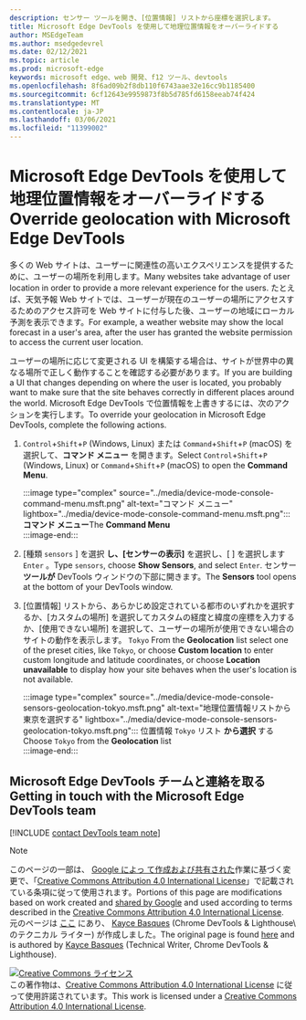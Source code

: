 ```yaml
---
description: センサー ツールを開き、[位置情報] リストから座標を選択します。
title: Microsoft Edge DevTools を使用して地理位置情報をオーバーライドする
author: MSEdgeTeam
ms.author: msedgedevrel
ms.date: 02/12/2021
ms.topic: article
ms.prod: microsoft-edge
keywords: microsoft edge、web 開発、f12 ツール、devtools
ms.openlocfilehash: 8f6ad09b2f8db110f6743aae32e16cc9b1185400
ms.sourcegitcommit: 6cf12643e9959873f8b5d785fd6158eeab74f424
ms.translationtype: MT
ms.contentlocale: ja-JP
ms.lasthandoff: 03/06/2021
ms.locfileid: "11399002"
---
```

<!-- Copyright Kayce Basques 

   Licensed under the Apache License, Version 2.0 (the "License");
   you may not use this file except in compliance with the License.
   You may obtain a copy of the License at

       https://www.apache.org/licenses/LICENSE-2.0

   Unless required by applicable law or agreed to in writing, software
   distributed under the License is distributed on an "AS IS" BASIS,
   WITHOUT WARRANTIES OR CONDITIONS OF ANY KIND, either express or implied.
   See the License for the specific language governing permissions and
   limitations under the License.  -->

# <a name="override-geolocation-with-microsoft-edge-devtools"></a><span data-ttu-id="176bc-104">Microsoft Edge DevTools を使用して地理位置情報をオーバーライドする</span><span class="sxs-lookup"><span data-stu-id="176bc-104">Override geolocation with Microsoft Edge DevTools</span></span>  

<span data-ttu-id="176bc-105">多くの Web サイトは、ユーザーに関連性の高いエクスペリエンスを提供するために、ユーザーの場所を利用します。</span><span class="sxs-lookup"><span data-stu-id="176bc-105">Many websites take advantage of user location in order to provide a more relevant experience for the users.</span></span>  <span data-ttu-id="176bc-106">たとえば、天気予報 Web サイトでは、ユーザーが現在のユーザーの場所にアクセスするためのアクセス許可を Web サイトに付与した後、ユーザーの地域にローカル予測を表示できます。</span><span class="sxs-lookup"><span data-stu-id="176bc-106">For example, a weather website may show the local forecast in a user's area, after the user has granted the website permission to access the current user location.</span></span>  

<!--todo: add link to user location section when available -->  

<span data-ttu-id="176bc-107">ユーザーの場所に応じて変更される UI を構築する場合は、サイトが世界中の異なる場所で正しく動作することを確認する必要があります。</span><span class="sxs-lookup"><span data-stu-id="176bc-107">If you are building a UI that changes depending on where the user is located, you probably want to make sure that the site behaves correctly in different places around the world.</span></span>  <span data-ttu-id="176bc-108">Microsoft Edge DevTools で位置情報を上書きするには、次のアクションを実行します。</span><span class="sxs-lookup"><span data-stu-id="176bc-108">To override your geolocation in Microsoft Edge DevTools, complete the following actions.</span></span>  

1.  <span data-ttu-id="176bc-109">`Control`+`Shift`+`P` \(Windows, Linux\) または `Command`+`Shift`+`P` \(macOS\) を選択して、**コマンド メニュー** を開きます。</span><span class="sxs-lookup"><span data-stu-id="176bc-109">Select `Control`+`Shift`+`P` \(Windows, Linux\) or `Command`+`Shift`+`P` \(macOS\) to open the **Command Menu**.</span></span>  
    
    :::image type="complex" source="../media/device-mode-console-command-menu.msft.png" alt-text="コマンド メニュー" lightbox="../media/device-mode-console-command-menu.msft.png":::
       <span data-ttu-id="176bc-111">**コマンド メニュー**</span><span class="sxs-lookup"><span data-stu-id="176bc-111">The **Command Menu**</span></span>  
    :::image-end:::  
    
1.  <span data-ttu-id="176bc-112">[種類 `sensors` ] を選択 **し、[センサーの表示]** を選択し、[ ] を選択します `Enter` 。</span><span class="sxs-lookup"><span data-stu-id="176bc-112">Type `sensors`, choose **Show Sensors**, and select `Enter`.</span></span>  <span data-ttu-id="176bc-113">センサー **ツールが** DevTools ウィンドウの下部に開きます。</span><span class="sxs-lookup"><span data-stu-id="176bc-113">The **Sensors** tool opens at the bottom of your DevTools window.</span></span>  
1.  <span data-ttu-id="176bc-114">[位置情報] リストから、あらかじめ設定されている都市のいずれかを選択するか、[カスタムの場所] を選択してカスタムの経度と緯度の座標を入力するか、[使用できない場所] を選択して、ユーザーの場所が使用できない場合のサイトの動作を表示します。 `Tokyo`  </span><span class="sxs-lookup"><span data-stu-id="176bc-114">From the **Geolocation** list select one of the preset cities, like `Tokyo`, or choose **Custom location** to enter custom longitude and latitude coordinates, or choose **Location unavailable** to display how your site behaves when the user's location is not available.</span></span>  
    
    :::image type="complex" source="../media/device-mode-console-sensors-geolocation-tokyo.msft.png" alt-text="地理位置情報リストから東京を選択する" lightbox="../media/device-mode-console-sensors-geolocation-tokyo.msft.png":::
       <span data-ttu-id="176bc-116">位置情報 `Tokyo` リスト **から選択** する</span><span class="sxs-lookup"><span data-stu-id="176bc-116">Choose `Tokyo` from the **Geolocation** list</span></span>  
    :::image-end:::  
    
## <a name="getting-in-touch-with-the-microsoft-edge-devtools-team"></a><span data-ttu-id="176bc-117">Microsoft Edge DevTools チームと連絡を取る</span><span class="sxs-lookup"><span data-stu-id="176bc-117">Getting in touch with the Microsoft Edge DevTools team</span></span>

[!INCLUDE [contact DevTools team note](../includes/contact-devtools-team-note.md)]  

<!-- links -->  

<!--[WebFundamentalsNativeHardwareUserLocationIndex]: /web/fundamentals/native-hardware/user-location/index "User Location"  -->  

> [!NOTE]
> <span data-ttu-id="176bc-118">このページの一部は、 [Google によっ て作成および共有された][GoogleSitePolicies]作業に基づく変更で、「[Creative Commons Attribution 4.0 International License][CCA4IL]」で記載されている条項に従って使用されます。</span><span class="sxs-lookup"><span data-stu-id="176bc-118">Portions of this page are modifications based on work created and [shared by Google][GoogleSitePolicies] and used according to terms described in the [Creative Commons Attribution 4.0 International License][CCA4IL].</span></span>  
> <span data-ttu-id="176bc-119">元のページは [ここ](https://developers.google.com/web/tools/chrome-devtools/device-mode/geolocation) にあり、 [Kayce Basques][KayceBasques] \(Chrome DevTools \& Lighthouse\ のテクニカル ライター) が作成しました。</span><span class="sxs-lookup"><span data-stu-id="176bc-119">The original page is found [here](https://developers.google.com/web/tools/chrome-devtools/device-mode/geolocation) and is authored by [Kayce Basques][KayceBasques] \(Technical Writer, Chrome DevTools \& Lighthouse\).</span></span>  

[![Creative Commons ライセンス][CCby4Image]][CCA4IL]  
<span data-ttu-id="176bc-121">この著作物は、[Creative Commons Attribution 4.0 International License][CCA4IL] に従って使用許諾されています。</span><span class="sxs-lookup"><span data-stu-id="176bc-121">This work is licensed under a [Creative Commons Attribution 4.0 International License][CCA4IL].</span></span>  

[CCA4IL]: https://creativecommons.org/licenses/by/4.0  
[CCby4Image]: https://i.creativecommons.org/l/by/4.0/88x31.png  
[GoogleSitePolicies]: https://developers.google.com/terms/site-policies  
[KayceBasques]: https://developers.google.com/web/resources/contributors/kaycebasques  
